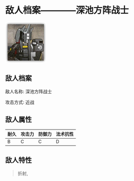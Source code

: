 # 敌人档案————深池方阵战士

![深池方阵战士](./eneIcons/深池方阵战士.png)

## 敌人档案

敌人名称: 深池方阵战士

攻击方式: 近战

## 敌人属性

| 耐久      | 攻击力  | 防御力 | 法术抗性 |
|---------|------|-----|------|
| B | C | C | D |

## 敌人特性
> 折射,
